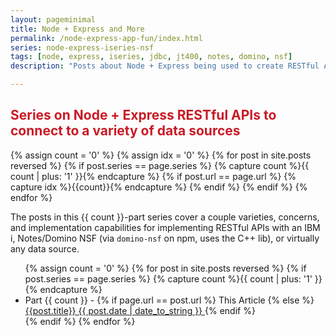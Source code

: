 ```yaml
---
layout: pageminimal
title: Node + Express and More
permalink: /node-express-app-fun/index.html
series: node-express-iseries-nsf
tags: [node, express, iseries, jdbc, jt400, notes, domino, nsf]
description: "Posts about Node + Express being used to create RESTful APIs to nearly any data source, with specifics on IBM i (iSeries/AS400) via jt400 and NSF via domino-nsf (from npm)."

---
```


<h2 id="seriesTitle" style="color: #c91b26">Series on Node + Express RESTful APIs to connect to a variety of data sources</h2>
{% assign count = '0' %}
{% assign idx = '0' %}
{% for post in site.posts reversed %}
    {% if post.series == page.series %}
        {% capture count %}{{ count | plus: '1' }}{% endcapture %}
        {% if post.url == page.url %}
            {% capture idx %}{{count}}{% endcapture %}
        {% endif %}
    {% endif %}
{% endfor %}

The posts in this {{ count }}-part series cover a couple varieties, concerns, and implementation capabilities for implementing RESTful APIs with an IBM i, Notes/Domino NSF (via `domino-nsf` on npm, uses the C++ lib), or virtually any data source.

<ul class="post-list">
{% assign count = '0' %}
{% for post in site.posts reversed %}
{% if post.series == page.series %}
    {% capture count %}{{ count | plus: '1' }}{% endcapture %}
    <li>Part {{ count }} - 
    {% if page.url == post.url %}
        This Article
    {% else %}
        <a href="{{post.url}}">{{post.title}}
        	<span class="entry-date">
				<time datetime="{{ post.date | date_to_string }}" itemprop="datePublished">{{ post.date | date_to_string }}</time>
			</span>
        </a>
    {% endif %}
    </li>
{% endif %}
{% endfor %}
</ul>